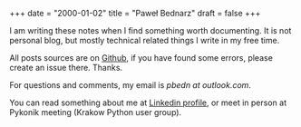 +++
date = "2000-01-02"
title = "Paweł Bednarz"
draft = false
+++

I am writing these notes when I find something worth documenting. It is not personal blog, but mostly technical related things I write in my free time.

All posts sources are on [Github][Github], if you have found some errors, please create an issue there. Thanks.

For questions and comments, my email is *pbedn at outlook.com*.

You can read something about me at [Linkedin profile][linkedin], or meet in person at Pykonik meeting (Krakow Python user group). 

[Github]: https://github.com/pbedn/hugo-blog
[linkedin]: www.linkedin.com/in/pbedn
